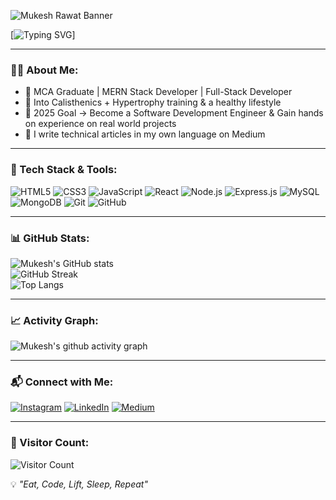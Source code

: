 <!-- Banner -->
![Mukesh Rawat Banner](https://i.imgur.com/dp7A3rT.png) <!-- Replace with your own banner -->

<!-- Typing Effect -->
[![Typing SVG](https://readme-typing-svg.herokuapp.com?font=Fira+Code&size=26&pause=1000&color=00F7FF&center=true&vCenter=true&width=700&lines=Hi+%F0%9F%91%8B%2C+I'm+Mukesh+Rawat;Full-Stack+Developer+%F0%9F%92%BB;MERN+Stack+Engineer;Fitness+and+Health+Enthusiast;Aspiring+SDE)]

---

### 👨‍💻 About Me:
- 💼 MCA Graduate | MERN Stack Developer | Full-Stack Developer  
- 💪 Into Calisthenics + Hypertrophy training & a healthy lifestyle  
- 🎯 2025 Goal → Become a Software Development Engineer & Gain hands on experience on real world projects 
- 📝 I write technical articles in my own language on Medium  

---

### 🚀 Tech Stack & Tools:
![HTML5](https://img.shields.io/badge/HTML5-E34F26?logo=html5&logoColor=white)
![CSS3](https://img.shields.io/badge/CSS3-1572B6?logo=css3&logoColor=white)
![JavaScript](https://img.shields.io/badge/JavaScript-ES6+-yellow?logo=javascript&logoColor=black)
![React](https://img.shields.io/badge/React-18-blue?logo=react)
![Node.js](https://img.shields.io/badge/Node.js-18-green?logo=node.js)
![Express.js](https://img.shields.io/badge/Express.js-000000?logo=express)
![MySQL](https://img.shields.io/badge/MySQL-4479A1?logo=mysql&logoColor=white)
![MongoDB](https://img.shields.io/badge/MongoDB-4.0-green?logo=mongodb)
![Git](https://img.shields.io/badge/Git-F05032?logo=git&logoColor=white)
![GitHub](https://img.shields.io/badge/GitHub-181717?logo=github)

---

### 📊 GitHub Stats:
![Mukesh's GitHub stats](https://github-readme-stats.vercel.app/api?username=mukeshrawat&show_icons=true&theme=radical)  
![GitHub Streak](https://github-readme-streak-stats.herokuapp.com?user=mukeshrawat&theme=radical)  
![Top Langs](https://github-readme-stats.vercel.app/api/top-langs/?username=mukeshrawat&layout=compact&theme=radical)

---

### 📈 Activity Graph:
![Mukesh's github activity graph](https://github-readme-activity-graph.vercel.app/graph?username=mukeshrawat&theme=react-dark)

---

### 📬 Connect with Me:
[![Instagram](https://img.shields.io/badge/Instagram-%40rwtposts-E4405F?logo=instagram&logoColor=white)](https://instagram.com/rwtposts)
[![LinkedIn](https://img.shields.io/badge/LinkedIn-Mukesh%20Rawat-blue?logo=linkedin)](https://linkedin.com/in/mukesh-rawat)
[![Medium](https://img.shields.io/badge/Medium-%40MukeshRawat-black?logo=medium)](https://medium.com/@MukeshRawat)

---

### 👀 Visitor Count:
![Visitor Count](https://komarev.com/ghpvc/?username=mukeshrawat&label=Profile%20Views&color=0e75b6&style=flat)

💡 *"Eat, Code, Lift, Sleep, Repeat"*

